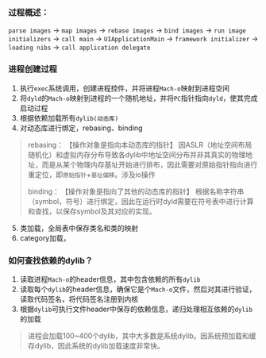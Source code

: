
### 过程概述：
`parse images` -> `map images` -> `rebase images` -> `bind images` -> `run image initializers` -> `call main` -> `UIApplicationMain` -> `framework initializer` -> `loading nibs` -> `call application delegate`

### 进程创建过程
1. 执行`exec`系统调用，创建进程控件，并将进程`Mach-o`映射到进程空间
2. 将`dyld`的`Mach-o`映射到进程的一个随机地址，并将`PC`指针指向`dyld`，使其完成启动过程
3. 根据依赖加载所有`dylib(动态库)`
4. 对动态库进行绑定，rebasing、binding
  > rebasing：
  【操作对象是指向本动态库的指针】
  因ASLR（地址空间布局随机化）和虚拟内存分布导致各dylib中地址空间分布并非其真实的物理地址，而是从某个物理内存基址开始进行排布，因此需要对原始指针指向进行重定位，即`原始指针`+`基址偏移`。涉及io操作
  >
  > binding：
  【操作对象是指向了其他的动态库的指针】
  根据名称字符串（symbol，符号）进行绑定，因此在运行时dyld需要在符号表中进行计算和查找，以保存symbol及其对应的实现。

5. 类加载，全局表中保存类名和类的映射
6. category加载，


### 如何查找依赖的dylib？
1. 读取进程`Mach-o`的header信息，其中包含依赖的所有`dylib`
2. 读取每个`dylib`的header信息，确保它是个`Mach-o`文件，然后对其进行验证，读取代码签名，将代码签名注册到内核
3. 根据`dylib`可执行文件header中保存的依赖信息，递归处理相互依赖的`dylib`的加载

> 进程会加载100~400个dylib，其中大多数是系统dylib。因系统预加载和缓存dylib，因此系统的dylib加载速度非常快。
